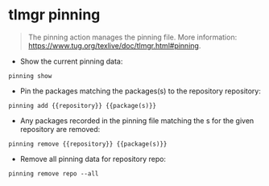 # tlmgr pinning

> The pinning action manages the pinning file.
> More information: <https://www.tug.org/texlive/doc/tlmgr.html#pinning>.

- Show the current pinning data:

`pinning show`

- Pin the packages matching the packages(s) to the repository repository:

`pinning add {{repository}} {{package(s)}}`

- Any packages recorded in the pinning file matching the <package>s for the given repository are removed:

`pinning remove {{repository}} {{package(s)}}`

- Remove all pinning data for repository repo:

`pinning remove repo --all`
